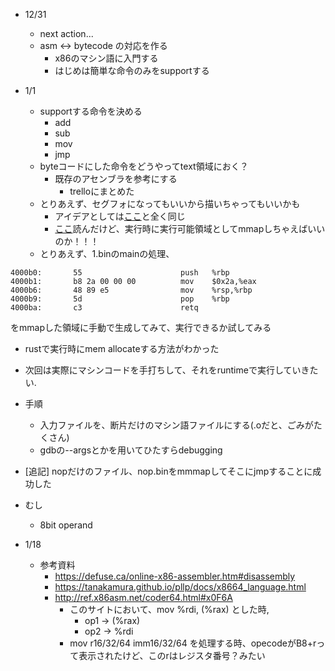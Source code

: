 * 12/31
  * next action...
  * asm <-> bytecode の対応を作る
    * x86のマシン語に入門する
    * はじめは簡単な命令のみをsupportする

* 1/1
  * supportする命令を決める
    * add
    * sub
    * mov
    * jmp
  * byteコードにした命令をどうやってtext領域におく？
    * 既存のアセンブラを参考にする
      * trelloにまとめた
  * とりあえず、セグフォになってもいいから描いちゃってもいいかも
    * アイデアとしては[ここ](https://stackoverflow.com/questions/27627234/how-does-jit-compilation-actually-execute-the-machine-code-at-runtime)と全く同じ
    * [ここ](https://stackoverflow.com/questions/43255053/how-could-i-generate-and-execute-machine-code-at-runtime)読んだけど、実行時に実行可能領域としてmmapしちゃえばいいのか！！！
  * とりあえず、1.binのmainの処理、
```
4000b0:       55                      push   %rbp
4000b1:       b8 2a 00 00 00          mov    $0x2a,%eax
4000b6:       48 89 e5                mov    %rsp,%rbp
4000b9:       5d                      pop    %rbp
4000ba:       c3                      retq   
```
  をmmapした領域に手動で生成してみて、実行できるか試してみる

  * rustで実行時にmem allocateする方法がわかった
  * 次回は実際にマシンコードを手打ちして、それをruntimeで実行していきたい.
  * 手順
    * 入力ファイルを、断片だけのマシン語ファイルにする(.oだと、ごみがたくさん)
    * gdbの--argsとかを用いてひたすらdebugging
  * [追記] nopだけのファイル、nop.binをmmmapしてそこにjmpすることに成功した

* むし
  * 8bit operand

* 1/18
  * 参考資料
    * https://defuse.ca/online-x86-assembler.htm#disassembly
    * https://tanakamura.github.io/pllp/docs/x8664_language.html
    * http://ref.x86asm.net/coder64.html#x0F6A
      * このサイトにおいて、mov %rdi, (%rax) とした時,
        * op1 -> (%rax)
        * op2 -> %rdi
      * mov r16/32/64	imm16/32/64 を処理する時、opecodeがB8+rって表示されたけど、このrはレジスタ番号？みたい